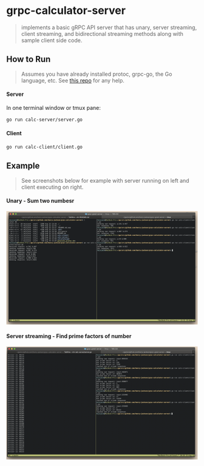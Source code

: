 # grpc-calculator-server
> implements a basic gRPC API server that has unary, server streaming, client
> streaming, and bidirectional streaming methods along with sample client side
> code.

## How to Run
> Assumes you have already installed protoc, grpc-go, the Go language, etc. See [this
> repo](https://github.com/protocolbuffers/protobuf) for any help.
#### Server
In one terminal window or tmux pane:
```sh
go run calc-server/server.go
```

#### Client
```sh
go run calc-client/client.go
```

## Example
> See screenshots below for example with server running on left and client
> executing on right.

#### Unary - Sum two numbesr
![unary-screenshot](images/unary-screenshot.png)


#### Server streaming - Find prime factors of number
![sever-streaming-screenshot](images/server-streaming-screenshot.png)
